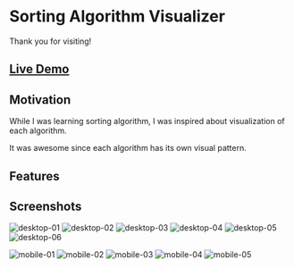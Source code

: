 # Sorting Algorithm Visualizer

Thank you for visiting!

## [Live Demo](http://sav.yohan-choi.com/)

## Motivation

While I was learning sorting algorithm, I was inspired about visualization of each algorithm.

It was awesome since each algorithm has its own visual pattern.

## Features

## Screenshots

![desktop-01](screenshots/01.png)
![desktop-02](screenshots/02.png)
![desktop-03](screenshots/03.png)
![desktop-04](screenshots/04.png)
![desktop-05](screenshots/05.png)
![desktop-06](screenshots/06.png)

![mobile-01](screenshots/m01.png)
![mobile-02](screenshots/m02.png)
![mobile-03](screenshots/m03.png)
![mobile-04](screenshots/m04.png)
![mobile-05](screenshots/m05.png)
